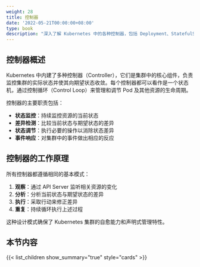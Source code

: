 ```yaml
---
weight: 28
title: 控制器
date: '2022-05-21T00:00:00+08:00'
type: book
description: "深入了解 Kubernetes 中的各种控制器，包括 Deployment、StatefulSet、DaemonSet 等，掌握它们的工作原理和使用场景。"
---
```


## 控制器概述

Kubernetes 中内建了多种控制器（Controller），它们是集群中的核心组件，负责监控集群的实际状态并使其向期望状态收敛。每个控制器都可以看作是一个状态机，通过控制循环（Control Loop）来管理和调节 Pod 及其他资源的生命周期。

控制器的主要职责包括：

- **状态监控**：持续监控资源的当前状态
- **差异检测**：比较当前状态与期望状态的差异
- **状态调节**：执行必要的操作以消除状态差异
- **事件响应**：对集群中的事件做出相应的反应

## 控制器的工作原理

所有控制器都遵循相同的基本模式：

1. **观察**：通过 API Server 监听相关资源的变化
2. **分析**：分析当前状态与期望状态的差异
3. **执行**：采取行动来修正差异
4. **重复**：持续循环执行上述过程

这种设计模式确保了 Kubernetes 集群的自愈能力和声明式管理特性。

## 本节内容

{{< list_children show_summary="true" style="cards" >}}
